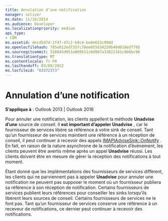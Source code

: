 ```yaml
---
title: Annulation d’une notification
manager: soliver
ms.date: 11/16/2014
ms.audience: Developer
ms.localizationpriority: medium
api_type:
- COM
ms.assetid: decd5d7d-1f47-47c2-b9c4-be0e652c99dd
ms.openlocfilehash: 705e012ed735fc78ee055034259b49d018edf795
ms.sourcegitcommit: 518845d053a009b11c8d907a33822161c0b6bc96
ms.translationtype: MT
ms.contentlocale: fr-FR
ms.lasthandoff: 03/08/2022
ms.locfileid: "63372373"
---
```

# <a name="canceling-a-notification"></a>Annulation d’une notification

  
  
**S’applique à** : Outlook 2013 | Outlook 2016 
  
Pour annuler une notification, les clients appellent la méthode **Unadvise d’une** source de conseil. Il **est important d’appeler Unadvise** , car le fournisseur de services libère sa référence à votre sink de conseil. Tant qu’un fournisseur de services maintient une référence à un réception de conseil, il peut continuer à recevoir des appels [IMAPIAdviseSink::OnNotify](imapiadvisesink-onnotify.md) . En fait, en raison de la nature asynchrone de la notification d’événement, les clients peuvent être avertis même après un appel **Unadvise** réussi. Les clients doivent être en mesure de gérer la réception des notifications à tout moment. 
  
Étant donné que les implémentations des fournisseurs de services diffèrent, les clients qui ne parviennent pas à appeler **Unadvise** pour annuler une notification ne peuvent pas supposer le moment où un fournisseur publiera sa référence à son réception de notification. Certains fournisseurs de services publient leurs références pour conseiller les sinks lorsqu’ils libèrent leurs sources de conseil. Certains fournisseurs de services ne le font pas. Tant qu’un fournisseur de services conserve une référence à un receveur de notifications, ce dernier peut continuer à recevoir des notifications. 
  

